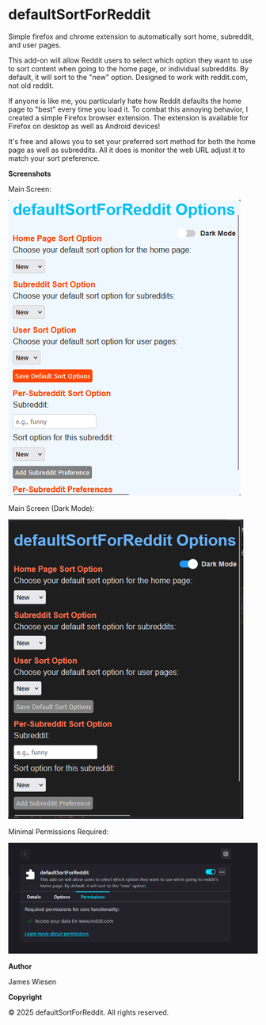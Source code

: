 # defaultSortForReddit
Simple firefox and chrome extension to automatically sort home, subreddit, and user pages.  

This add-on will allow Reddit users to select which option they want to use to sort content when going to the home page, or individual subreddits. By default, it will sort to the "new" option. Designed to work with reddit.com, not old reddit.

If anyone is like me, you particularly hate how Reddit defaults the home page to "best" every time you load it. To combat this annoying behavior, I created a simple Firefox browser extension. The extension is available for Firefox on desktop as well as Android devices!

It's free and allows you to set your preferred sort method for both the home page as well as subreddits. All it does is monitor the web URL adjust it to match your sort preference. 

**Screenshots**

Main Screen: 

![Alt text](firefox-addon/images/MainScreen.png?raw=true "MainScreen")

Main Screen (Dark Mode): 

![Alt text](firefox-addon/images/MainScreenDarkMode.png?raw=true "MainScreenDarkMode")


Minimal Permissions Required:

![Alt text](firefox-addon/images/Permissions.png?raw=true "Permissions")

**Author**

James Wiesen

**Copyright**

© 2025 defaultSortForReddit. All rights reserved.
